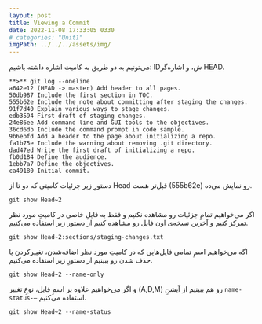 ```yaml
---
layout: post
title: Viewing a Commit
date: 2022-11-08 17:33:05 0330
# categories: "Unit1"
imgPath: ../../../assets/img/
---
```


می‌تونیم به دو طریق به کامیت اشاره داشته باشیم: IDش، و اشاره‌گر HEAD.

```
**>** git log --oneline
a642e12 (HEAD -> master) Add header to all pages.
50db987 Include the first section in TOC.
555b62e Include the note about committing after staging the changes.
91f7d40 Explain various ways to stage changes.
edb3594 First draft of staging changes.
24e86ee Add command line and GUI tools to the objectives.
36cd6db Include the command prompt in code sample.
9b6ebfd Add a header to the page about initializing a repo.
fa1b75e Include the warning about removing .git directory.
dad47ed Write the first draft of initializing a repo.
fb0d184 Define the audience.
1ebb7a7 Define the objectives.
ca49180 Initial commit.
```

دستورِ زیر جزئیات کامیتی که دو تا از Head قبل‌تر هست (555b62e) رو نمایش می‌ده.

```
git show Head~2
```

اگر می‌خواهیم تمامِ جزئیات رو مشاهده‌ نکنیم و فقط به فایلِ خاصی در کامیتِ مورد نظر تمرکز کنیم و آخرین نسخه‌ی اون فایل رو مشاهده کنیم از دستور زیر استفاده می‌کنیم.

```
git show Head~2:sections/staging-changes.txt
```

اگه می‌خواهیم اسمِ تمامی فایل‌هایی که در کامیتِ مورد نظر اضافه‌شدن، تغییرکردن یا حذف شدن رو ببینیم از دستورِ‌ زیر استفاده می‌کنیم.

```
git show Head~2 --name-only
```

و اگر می‌خواهیم علاوه بر اسمِ فایل، نوعِ‌ تغییر (A,D,M) رو هم ببینیم از آپشنِ `name-status-—` استفاده می‌کنیم.

```
git show Head~2 --name-status
```

